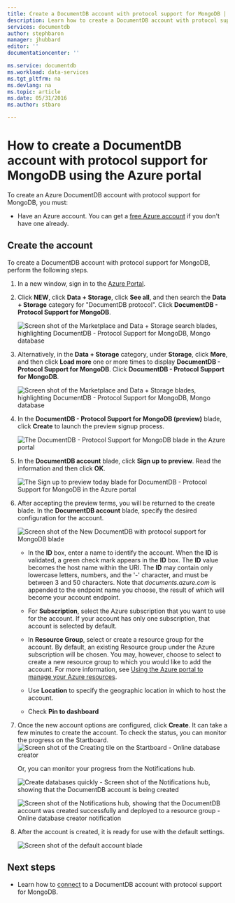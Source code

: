 ```yaml
---
title: Create a DocumentDB account with protocol support for MongoDB | Microsoft Azure
description: Learn how to create a DocumentDB account with protocol support for MongoDB, now available for preview.
services: documentdb
author: stephbaron
manager: jhubbard
editor: ''
documentationcenter: ''

ms.service: documentdb
ms.workload: data-services
ms.tgt_pltfrm: na
ms.devlang: na
ms.topic: article
ms.date: 05/31/2016
ms.author: stbaro

---
```

# How to create a DocumentDB account with protocol support for MongoDB using the Azure portal
To create an Azure DocumentDB account with protocol support for MongoDB, you must:

* Have an Azure account. You can get a [free Azure account](https://azure.microsoft.com/free/) if you don't have one already.

## Create the account
To create a DocumentDB account with protocol support for MongoDB, perform the following steps.

1. In a new window, sign in to the [Azure Portal](https://portal.azure.com).
2. Click **NEW**, click **Data + Storage**, click **See all**, and then search the **Data + Storage** category for "DocumentDB protocol". Click **DocumentDB - Protocol Support for MongoDB**.
   
    ![Screen shot of the Marketplace and Data + Storage search blades, highlighting DocumentDB - Protocol Support for MongoDB, Mongo database](./media/documentdb-create-mongodb-account/marketplacegallery2.png)
3. Alternatively, in the **Data + Storage** category, under **Storage**, click **More**, and then click **Load more** one or more times to display **DocumentDB - Protocol Support for MongoDB**. Click **DocumentDB - Protocol Support for MongoDB**.
   
    ![Screen shot of the Marketplace and Data + Storage blades, highlighting DocumentDB - Protocol Support for MongoDB, Mongo database](./media/documentdb-create-mongodb-account/marketplacegallery1.png)
4. In the **DocumentDB - Protocol Support for MongoDB (preview)** blade, click **Create** to launch the preview signup process.
   
    ![The DocumentDB - Protocol Support for MongoDB blade in the Azure portal](./media/documentdb-create-mongodb-account/marketplacegallery3.png)
5. In the **DocumentDB account** blade, click **Sign up to preview**. Read the information and then click **OK**.
   
    ![The Sign up to preview today blade for DocumentDB - Protocol Support for MongoDB in the Azure portal](./media/documentdb-create-mongodb-account/registerforpreview.png)
6. After accepting the preview terms, you will be returned to the create blade.  In the **DocumentDB account** blade, specify the desired configuration for the account.
   
   ![Screen shot of the New DocumentDB with protocol support for MongoDB blade](./media/documentdb-create-mongodb-account/create-documentdb-mongodb-account.png)

    - In the **ID** box, enter a name to identify the account.  When the **ID** is validated, a green check mark appears in the **ID** box. The **ID** value becomes the host name within the URI. The **ID** may contain only lowercase letters, numbers, and the '-' character, and must be between 3 and 50 characters. Note that *documents.azure.com* is appended to the endpoint name you choose, the result of which will become your account endpoint.

    - For **Subscription**, select the Azure subscription that you want to use for the account. If your account has only one subscription, that account is selected by default.

    - In **Resource Group**, select or create a resource group for the account.  By default, an existing Resource group under the Azure subscription will be chosen.  You may, however, choose to select to create a new resource group to which you would like to add the account. For more information, see [Using the Azure portal to manage your Azure resources](resource-group-portal.md).

    - Use **Location** to specify the geographic location in which to host the account.

    - Check **Pin to dashboard** 

1. Once the new account options are configured, click **Create**.  It can take a few minutes to create the account.  To check the status, you can monitor the progress on the Startboard.  
   ![Screen shot of the Creating tile on the Startboard - Online database creator](./media/documentdb-create-mongodb-account/create-nosql-db-databases-json-tutorial-3.png)  
   
   Or, you can monitor your progress from the Notifications hub.  
   
   ![Create databases quickly - Screen shot of the Notifications hub, showing that the DocumentDB account is being created](./media/documentdb-create-mongodb-account/create-nosql-db-databases-json-tutorial-4.png)  
   
   ![Screen shot of the Notifications hub, showing that the DocumentDB account was created successfully and deployed to a resource group - Online database creator notification](./media/documentdb-create-mongodb-account/create-nosql-db-databases-json-tutorial-5.png)
2. After the account is created, it is ready for use with the default settings. 
   
   ![Screen shot of the default account blade](./media/documentdb-create-mongodb-account/defaultaccountblades.png)

## Next steps
* Learn how to [connect](documentdb-connect-mongodb-account.md) to a DocumentDB account with protocol support for MongoDB.

